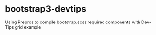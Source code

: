 # bootstrap3-devtips
Using Prepros to compile bootstrap.scss required components with Dev-Tips grid example
